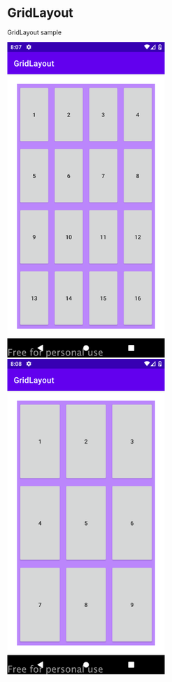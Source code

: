 # GridLayout
GridLayout sample

<img src="/screenshots/screenshot1.png" width=360 /> <img src="/screenshots/screenshot2.png" width=360 />

